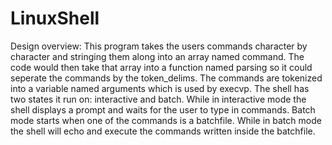 # LinuxShell
Design overview: This program takes the users commands character by character and stringing them 
		along into an array named command. The code would then take that array into a function named parsing so it could
		seperate the commands by the token_delims. The commands are tokenized into a variable named arguments which is used
		by execvp.
    The shell has two states it run on: interactive and batch. While in interactive mode the shell displays a prompt and 
    waits for the user to type in commands. Batch mode starts when one of the commands is a batchfile. While in batch mode
    the shell will echo and execute the commands written inside the batchfile.
